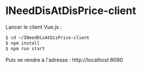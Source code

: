 # INeedDisAtDisPrice-client

Lancer le client Vue.js :

```bash
$ cd ~/INeedDisAtDisPrice-client
$ npm install
$ npm run start
```

Puis se rendre à l'adresse : http://localhost:8080

